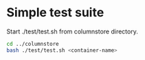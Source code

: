 # Simple test suite
Start ./test/test.sh from columnstore directory.
```bash
cd ../columnstore
bash ./test/test.sh <container-name>
```